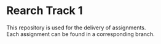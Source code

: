 # Rearch Track 1
This repository is used for the delivery of assignments.<br/>
Each assignment can be found in a corresponding branch.
